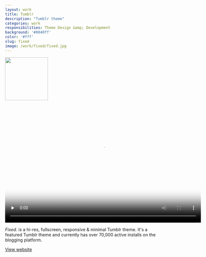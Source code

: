 ```yaml
---
layout: work
title: Tumblr
description: "Tumblr theme"
categories: work
responsibilities: Theme Design &amp; Development
background: '#0040ff'
color: '#fff'
slug: fixed
image: /work/fixed/fixed.jpg
---
```


<div class="IntroImg">
  <img src="{{ site.root }}/work/fixed/fixed3d.gif" style="width: 140px" />
</div>

<div>
  <video id="fixed" class="browser_img" title="Fixed. Theme"
    preload="none" width="640" height="400" poster="{{ site.root }}{{ page.image }}" data-setup="{}">
    <source src="{{ site.root }}/work/fixed/fixed+.mp4" type='video/mp4'>
  </video>
</div>

<em>Fixed.</em> is a hi-res, fullscreen, responsive &amp; minimal Tumblr theme. It's a featured Tumblr theme and currently has over 70,000 active installs on the blogging platform.

<a href="http://fixed.andrevv.com" class="button" rel="external">View website</a>
